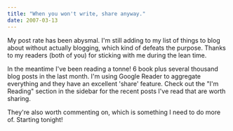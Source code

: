 ```yaml
---
title: "When you won't write, share anyway."
date: 2007-03-13
---
```


My post rate has been abysmal. I'm still adding to my list of things to blog about without actually blogging, which kind of defeats the purpose. Thanks to my readers (both of you) for sticking with me during the lean time.

In the meantime I've been reading a tonne! 6 book plus several thousand blog posts in the last month. I'm using Google Reader to aggregate everything and they have an excellent 'share' feature. Check out the "I'm Reading" section in the sidebar for the recent posts I've read that are worth sharing.

They're also worth commenting on, which is something I need to do more of. Starting tonight!
